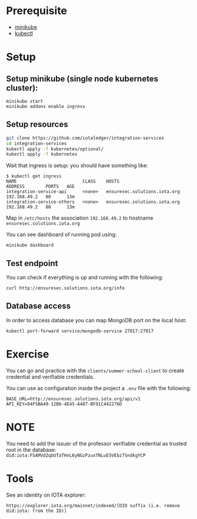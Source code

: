 # Prerequisite

* [minikube](https://v1-18.docs.kubernetes.io/docs/tasks/tools/install-minikube/)
* [kubectl](https://v1-18.docs.kubernetes.io/docs/tasks/tools/install-kubectl/)

# Setup

## Setup minikube (single node kubernetes cluster):

```
minikube start
minikube addons enable ingress
```

## Setup resources

```bash
git clone https://github.com/iotaledger/integration-services
cd integration-services
kubectl apply -f kubernetes/optional/
kubectl apply -f kubernetes
```

Wait that ingress is setup: you should have something like:

```
$ kubectl get ingress
NAME                         CLASS    HOSTS                          ADDRESS        PORTS   AGE
integration-service-api      <none>   ensuresec.solutions.iota.org   192.168.49.2   80      13m
integration-service-others   <none>   ensuresec.solutions.iota.org   192.168.49.2   80      13m
```

Map in `/etc/hosts` the association `192.168.49.2` to hostname `ensuresec.solutions.iota.org`

You can see dashboard of running pod using:

`minikube dashboard`

## Test endpoint

You can check if everything is up and running with the following:

```
curl http://ensuresec.solutions.iota.org/info
```

## Database access

In order to access database you can map MongoDB port on the local host:

```
kubectl port-forward service/mongodb-service 27017:27017
```

# Exercise

You can go and practice with the `clients/summer-school-client` to create credential and verifiable credentials.

You can use as configuration inside the project a `.env` file with the following:

```
BASE_URL=http://ensuresec.solutions.iota.org/api/v1
API_KEY=94F5BA49-12B6-4E45-A487-BF91C442276D
```

# NOTE

You need to add the issuer of the professor verifiable credential as trusted root in the database:
`did:iota:FSAMVdZqbUTaTHnL6yNGzPzuxTNLuE5VEbz7SndkgYCP`

# Tools

See an identity on IOTA explorer:

```
https://explorer.iota.org/mainnet/indexed/[DID suffix (i.e. remove did:iota: from the ID)]
```

